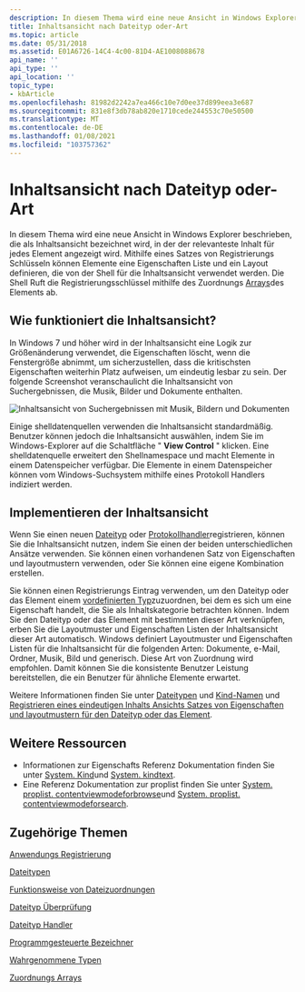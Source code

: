 ```yaml
---
description: In diesem Thema wird eine neue Ansicht in Windows Explorer beschrieben, die als Inhaltsansicht bezeichnet wird, in der der relevanteste Inhalt für jedes Element angezeigt wird.
title: Inhaltsansicht nach Dateityp oder-Art
ms.topic: article
ms.date: 05/31/2018
ms.assetid: E01A6726-14C4-4c00-81D4-AE1008088678
api_name: ''
api_type: ''
api_location: ''
topic_type:
- kbArticle
ms.openlocfilehash: 81982d2242a7ea466c10e7d0ee37d899eea3e687
ms.sourcegitcommit: 831e8f3db78ab820e1710cede244553c70e50500
ms.translationtype: MT
ms.contentlocale: de-DE
ms.lasthandoff: 01/08/2021
ms.locfileid: "103757362"
---
```

# <a name="content-view-by-file-type-or-kind"></a>Inhaltsansicht nach Dateityp oder-Art

In diesem Thema wird eine neue Ansicht in Windows Explorer beschrieben, die als Inhaltsansicht bezeichnet wird, in der der relevanteste Inhalt für jedes Element angezeigt wird. Mithilfe eines Satzes von Registrierungs Schlüsseln können Elemente eine Eigenschaften Liste und ein Layout definieren, die von der Shell für die Inhaltsansicht verwendet werden. Die Shell Ruft die Registrierungsschlüssel mithilfe des Zuordnungs [Arrays](fa-perceivedtypes.md)des Elements ab.

## <a name="how-does-the-content-view-work"></a>Wie funktioniert die Inhaltsansicht?

In Windows 7 und höher wird in der Inhaltsansicht eine Logik zur Größenänderung verwendet, die Eigenschaften löscht, wenn die Fenstergröße abnimmt, um sicherzustellen, dass die kritischsten Eigenschaften weiterhin Platz aufweisen, um eindeutig lesbar zu sein. Der folgende Screenshot veranschaulicht die Inhaltsansicht von Suchergebnissen, die Musik, Bilder und Dokumente enthalten.

![Inhaltsansicht von Suchergebnissen mit Musik, Bildern und Dokumenten](images/content-view/contentviewsearchresults.png)

Einige shelldatenquellen verwenden die Inhaltsansicht standardmäßig. Benutzer können jedoch die Inhaltsansicht auswählen, indem Sie im Windows-Explorer auf die Schaltfläche " **View Control** " klicken. Eine shelldatenquelle erweitert den Shellnamespace und macht Elemente in einem Datenspeicher verfügbar. Die Elemente in einem Datenspeicher können vom Windows-Suchsystem mithilfe eines Protokoll Handlers indiziert werden.

## <a name="how-to-implement-the-content-view"></a>Implementieren der Inhaltsansicht

Wenn Sie einen neuen [Dateityp](fa-file-types.md) oder [Protokollhandler](../search/-search-3x-wds-extidx-prot-implementing.md)registrieren, können Sie die Inhaltsansicht nutzen, indem Sie einen der beiden unterschiedlichen Ansätze verwenden. Sie können einen vorhandenen Satz von Eigenschaften und layoutmustern verwenden, oder Sie können eine eigene Kombination erstellen.

Sie können einen Registrierungs Eintrag verwenden, um den Dateityp oder das Element einem [vordefinierten Typ](../properties/building-property-handlers-user-friendly-kind-names.md)zuzuordnen, bei dem es sich um eine Eigenschaft handelt, die Sie als Inhaltskategorie betrachten können. Indem Sie den Dateityp oder das Element mit bestimmten dieser Art verknüpfen, erben Sie die Layoutmuster und Eigenschaften Listen der Inhaltsansicht dieser Art automatisch. Windows definiert Layoutmuster und Eigenschaften Listen für die Inhaltsansicht für die folgenden Arten: Dokumente, e-Mail, Ordner, Musik, Bild und generisch. Diese Art von Zuordnung wird empfohlen. Damit können Sie die konsistente Benutzer Leistung bereitstellen, die ein Benutzer für ähnliche Elemente erwartet.

Weitere Informationen finden Sie unter [Dateitypen](fa-file-types.md) und [Kind-Namen](../properties/building-property-handlers-user-friendly-kind-names.md) und [Registrieren eines eindeutigen Inhalts Ansichts Satzes von Eigenschaften und layoutmustern für den Dateityp oder das Element](register-a-unique-content-view-set-of-properties-and-layout-pattern-for-the-file-type-or-item.md).

## <a name="additional-resources"></a>Weitere Ressourcen

-   Informationen zur Eigenschafts Referenz Dokumentation finden Sie unter [System. Kind](../properties/props-system-kind.md)und [System. kindtext](../properties/props-system-kindtext.md).
-   Eine Referenz Dokumentation zur proplist finden Sie unter [System. proplist. contentviewmodeforbrowse](../properties/props-system-proplist-contentviewmodeforbrowse.md)und [System. proplist. contentviewmodeforsearch](../properties/props-system-proplist-contentviewmodeforsearch.md).

## <a name="related-topics"></a>Zugehörige Themen

<dl> <dt>

[Anwendungs Registrierung](app-registration.md)
</dt> <dt>

[Dateitypen](fa-file-types.md)
</dt> <dt>

[Funktionsweise von Dateizuordnungen](fa-how-work.md)
</dt> <dt>

[Dateityp Überprüfung](file-type-verifier.md)
</dt> <dt>

[Dateityp Handler](fa-file-extensions.md)
</dt> <dt>

[Programmgesteuerte Bezeichner](fa-progids.md)
</dt> <dt>

[Wahrgenommene Typen](fa-perceivedtypes.md)
</dt> <dt>

[Zuordnungs Arrays](fa-associationarray.md)
</dt> </dl>

 

 
